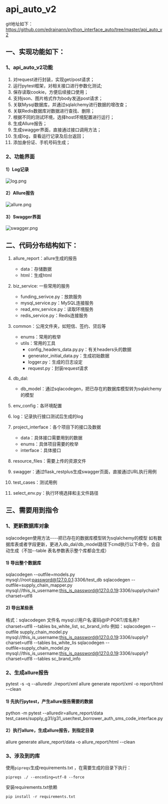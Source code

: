 # api_auto_v2
git地址如下：https://github.com/edrainann/python_interface_auto/tree/master/api_auto_v2

## 一、实现功能如下：

### 1、api_auto_v2功能

1. 对request进行封装，实现get/post请求；
2. 运行pytest框架，对相关接口进行参数化测试;
3. 保存读取cookie，方便后续接口使用；
4. 支持json、图片格式作为body发送post请求；
5. 关联Mysql数据库，并通过sqlalchemy进行数据的增改查；
6. 关联Redis数据库对数据进行查找、删除；
7. 根据不同的测试环境，选择host环境配置进行运行；
8. 生成Allure报告；
9. 生成swagger界面，直接通过接口调用方法；
10. 生成log，查看运行记录及后台返回；
11. 添加身份证、手机号码生成；
### 2、功能界面

#### 1）Log记录

![log.png](https://github.com/edrainann/python_interface_auto/raw/master/README_PHOTOS/log.png)

#### 2）Allure报告

![allure.png](https://github.com/edrainann/python_interface_auto/raw/master/README_PHOTOS/allure.png)

#### 3）Swagger界面

![swagger.png](https://github.com/edrainann/python_interface_auto/raw/master/README_PHOTOS/swagger.png)



## 二、代码分布结构如下：  

1. allure_report：allure生成的报告

   - data：存储数据
   - html：生成html
2. biz_service: 一些常用的服务
   - funding_serivce.py：放款服务
   - mysql_service.py：MySQL连接服务
   - read_env_service.py：读取环境服务
   - redis_service.py：Redis连接服务
3. common：公用文件夹，如短信、签约、贷后等
   - enums：常用的枚举
   - utils：常用的工具
      - config_headers_data.py.py：有关headers头的数据
      - generator_initial_data.py：生成初始数据
      - logger.py：生成的日志设定 
      - request.py：封装request请求
4. db_dal:
   - db_model：通过sqlacodegen，把已存在的数据库模型转为sqlalchemy的模型
5. env_config：各环境配置
4. log：记录执行接口测试后生成的log
7. project_interface：各个项目下的接口及数据
   - data：具体接口需要用到的数据
   - enums：具体项目需要的枚举
   - interface：具体接口
6. resource_files：需要上传的资源文件
7. swagger：通过flask_restplus生成swagger页面，直接通过URL执行用例
8. test_cases：测试用例
9. select_env.py：执行环境选择和主文件路径

## 三、需要用到指令

### 1、更新数据库对象

sqlacodegen使用方法----把已存在的数据库模型转为sqlalchemy的模型
如有数据库表或者字段更新，更进入db_dal/db_model路径下cmd执行以下命令，会自动生成（不加--table 表名参数表示整个库都会生成）

#### 1) 导出整个数据库

sqlacodegen --outfile=models.py mysql://root:password@127.0.0.1:3306/test_db
sqlacodegen --outfile=supply_chain_mapper.py mysql://this_is_username:this_is_password@127.0.0.19:3306/supplychain?charset=utf8 

#### 2) 导出某些表

格式：sqlacodegen 文件名 mysql://用户名:密码@IP:PORT/库名称?charset=utf8 --tables bs_white_list, sc_brand_info
例如：sqlacodegen --outfile supply_chain_model.py mysql://this_is_username:this_is_password@127.0.0.19:3306/supply?charset=utf8 --tables bs_white_lis
sqlacodegen --outfile=supply_chain_model.py mysql://this_is_username:this_is_password@127.0.0.19:3306/supply?charset=utf8 --tables sc_brand_info

### 2、生成allure报告

pytest -s -q --alluredir ./report/xml
allure generate report/xml -o report/html  --clean

#### 1) 先执行pytest，产生allure报告需要的数据

python -m pytest --alluredir=allure_report/data test_cases/supply_g31/g31_user/test_borrower_auth_sms_code_interface.py

#### 2）执行allure，生成allure报告，到指定目录

allure generate allure_report/data -o allure_report/html --clean 

### 3、涉及到的库

 使用`pipreqs`生成requirements.txt ，在需要生成的目录下执行：

`pipreqs ./ --encoding=utf-8 --force`

安装requirements.txt依赖

`pip install -r requirements.txt`



